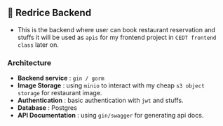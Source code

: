 ## 🥘  Redrice Backend
- This is the backend where user can book restaurant reservation and stuffs it will be used as `apis` for my frontend project in `CEDT frontend class` later on.

### Architecture
- **Backend service** : `gin / gorm` 
- **Image Storage** : using `minio` to interact with my cheap `s3 object storage` for restaurant image.
- **Authentication** : basic authentication with `jwt` and stuffs.
- **Database** : Postgres
- **API Documentation** : using `gin/swagger` for generating api docs.


